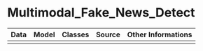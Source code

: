 # Multimodal_Fake_News_Detect


| Data                  | Model        | Classes       | Source                                                           | Other Informations      |
|-----------------------|--------------| --------------|------------------------------------------------------------------|-------------------------|
||||||
